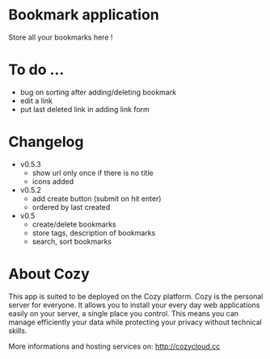 # Bookmark application

Store all your bookmarks here !

# To do ...

* bug on sorting after adding/deleting bookmark
* edit a link
* put last deleted link in adding link form

# Changelog

* v0.5.3
  * show url only once if there is no title
  * icons added
* v0.5.2
  * add create button (submit on hit enter)
  * ordered by last created
* v0.5
  * create/delete bookmarks
  * store tags, description of bookmarks
  * search, sort bookmarks

# About Cozy

This app is suited to be deployed on the Cozy platform. Cozy is the personal
server for everyone. It allows you to install your every day web applications 
easily on your server, a single place you control. This means you can manage 
efficiently your data while protecting your privacy without technical skills.

More informations and hosting services on:
http://cozycloud.cc
